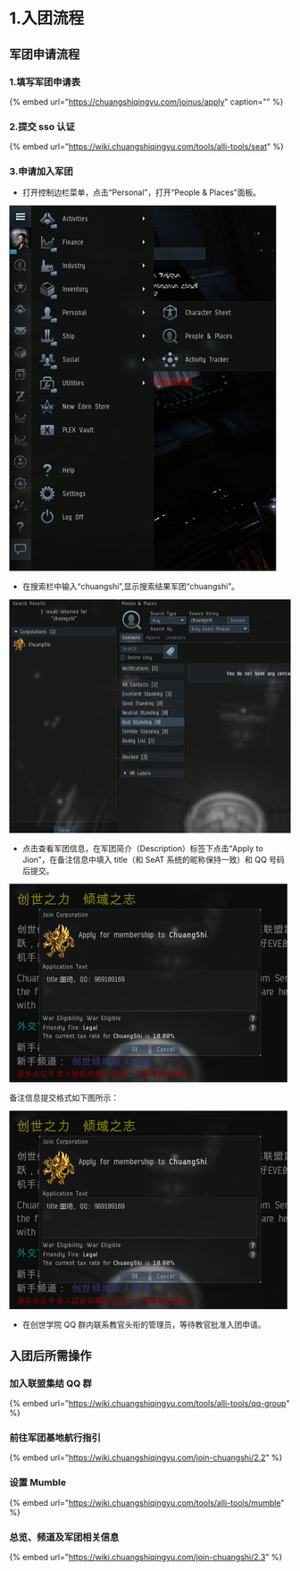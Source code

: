 # 1.入团流程

## 军团申请流程

### 1.填写军团申请表

{% embed url="https://chuangshiqingyu.com/joinus/apply" caption="" %}

### 2.提交 sso 认证

{% embed url="https://wiki.chuangshiqingyu.com/tools/alli-tools/seat" %}

### 3.申请加入军团

* 打开控制边栏菜单，点击“Personal”，打开“People & Places”面板。

![](../.gitbook/assets/1583815953760-69789ea98a0ae809.png)

* 在搜索栏中输入“chuangshi”,显示搜索结果军团“chuangshi”。

![](../.gitbook/assets/1583815953761-ad2c266ad6c6c173.png)

* 点击查看军团信息，在军团简介（Description）标签下点击“Apply to Jion”，在备注信息中填入 title（和 SeAT 系统的昵称保持一致）和 QQ 号码后提交。

![](../.gitbook/assets/1583815953761-b964cdafc1a60513.png)

备注信息提交格式如下图所示：

![](../.gitbook/assets/image%20%282%29.png)

* 在创世学院 QQ 群内联系教官头衔的管理员，等待教官批准入团申请。

## 入团后所需操作

### 加入联盟集结 QQ 群

{% embed url="https://wiki.chuangshiqingyu.com/tools/alli-tools/qq-group" %}

### 前往军团基地航行指引

{% embed url="https://wiki.chuangshiqingyu.com/join-chuangshi/2.2" %}

### 设置 Mumble

{% embed url="https://wiki.chuangshiqingyu.com/tools/alli-tools/mumble" %}

### 总览、频道及军团相关信息

{% embed url="https://wiki.chuangshiqingyu.com/join-chuangshi/2.3" %}


